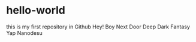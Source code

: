 # hello-world
this is my first repository in Github
Hey! Boy Next Door
Deep Dark Fantasy
Yap
Nanodesu
